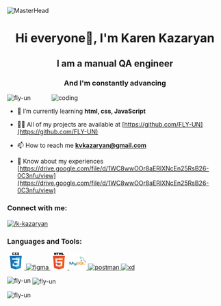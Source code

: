 ![MasterHead](https://grupaazoty.com/assets/thumbs/18/185ef525b3bc77ac9b25e1626cd6b984.jpg)

<h1 align="center">Hi everyone👋, I'm Karen Kazaryan</h1>
<h2 align="center">I am a manual QA engineer</h2>
<h3 align="center">And I'm constantly advancing</h3>
<img align="right" alt="coding" width="400" src="https://maximaster.ru/upload/media/default/0001/01/caf4030a3ff0b627df792488a2aa6acf9780ee15.jpeg">

<p align="left"> <img src="https://komarev.com/ghpvc/?username=fly-un&label=Profile%20views&color=0e75b6&style=flat" alt="fly-un" /> </p>

- 🌱 I’m currently learning **html, css, JavaScript**

- 👨‍💻 All of my projects are available at [https://github.com/FLY-UN](https://github.com/FLY-UN)

- 📫 How to reach me **kvkazaryan@gmail.com**

- 📄 Know about my experiences [https://drive.google.com/file/d/1WC8wwOOr8aERlXNcEn25RsB26-0C3nfu/view](https://drive.google.com/file/d/1WC8wwOOr8aERlXNcEn25RsB26-0C3nfu/view)

<h3 align="left">Connect with me:</h3>
<p align="left">
<a href="https://linkedin.com/in//k-kazaryan" target="blank"><img align="center" src="https://raw.githubusercontent.com/rahuldkjain/github-profile-readme-generator/master/src/images/icons/Social/linked-in-alt.svg" alt="/k-kazaryan" height="30" width="40" /></a>
</p>

<h3 align="left">Languages and Tools:</h3>
<p align="left"> <a href="https://www.w3schools.com/css/" target="_blank" rel="noreferrer"> <img src="https://raw.githubusercontent.com/devicons/devicon/master/icons/css3/css3-original-wordmark.svg" alt="css3" width="40" height="40"/> </a> <a href="https://www.figma.com/" target="_blank" rel="noreferrer"> <img src="https://www.vectorlogo.zone/logos/figma/figma-icon.svg" alt="figma" width="40" height="40"/> </a> <a href="https://www.w3.org/html/" target="_blank" rel="noreferrer"> <img src="https://raw.githubusercontent.com/devicons/devicon/master/icons/html5/html5-original-wordmark.svg" alt="html5" width="40" height="40"/> </a> <a href="https://www.mysql.com/" target="_blank" rel="noreferrer"> <img src="https://raw.githubusercontent.com/devicons/devicon/master/icons/mysql/mysql-original-wordmark.svg" alt="mysql" width="40" height="40"/> </a> <a href="https://postman.com" target="_blank" rel="noreferrer"> <img src="https://www.vectorlogo.zone/logos/getpostman/getpostman-icon.svg" alt="postman" width="40" height="40"/> </a> <a href="https://www.adobe.com/products/xd.html" target="_blank" rel="noreferrer"> <img src="https://cdn.worldvectorlogo.com/logos/adobe-xd.svg" alt="xd" width="40" height="40"/> </a> </p>

<p><img align="left" src="https://github-readme-stats.vercel.app/api/top-langs?username=fly-un&show_icons=true&locale=en&layout=compact" alt="fly-un" /></p>

<p>&nbsp;<img align="center" src="https://github-readme-stats.vercel.app/api?username=fly-un&show_icons=true&locale=en" alt="fly-un" /></p>

<p><img align="center" src="https://github-readme-streak-stats.herokuapp.com/?user=fly-un&" alt="fly-un" /></p>
